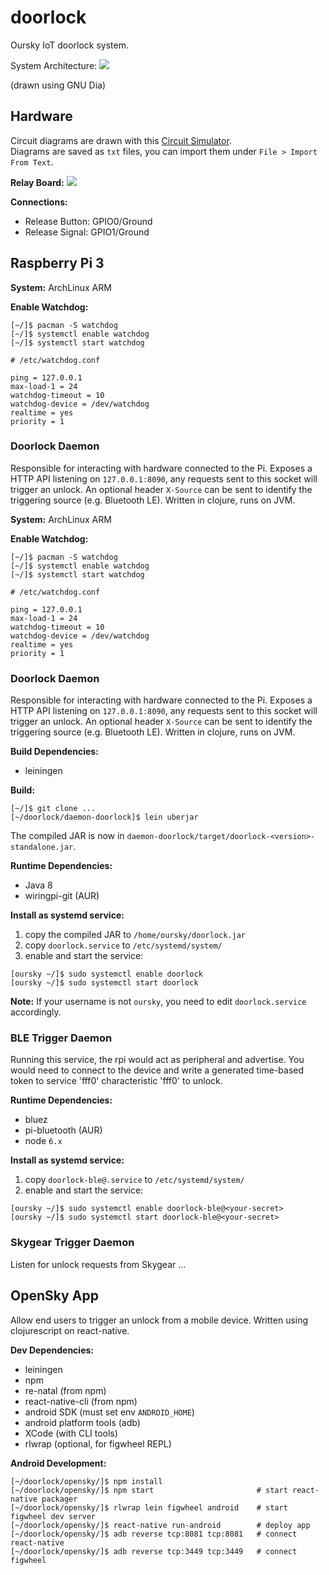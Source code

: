 # doorlock

Oursky IoT doorlock system.

System Architecture:
![](https://github.com/oursky/doorlock/raw/master/architecture.png)

(drawn using GNU Dia)
## Hardware

Circuit diagrams are drawn with this [Circuit Simulator](http://www.falstad.com/circuit/).<br/>
Diagrams are saved as `txt` files, you can import them under `File > Import From Text`.

**Relay Board:**
![](https://github.com/oursky/doorlock/raw/master/relay-board/circuit.png)

**Connections:**
* Release Button: GPIO0/Ground
* Release Signal: GPIO1/Ground

## Raspberry Pi 3

**System:** ArchLinux ARM

**Enable Watchdog:**

```
[~/]$ pacman -S watchdog
[~/]$ systemctl enable watchdog
[~/]$ systemctl start watchdog
```

```
# /etc/watchdog.conf

ping = 127.0.0.1
max-load-1 = 24
watchdog-timeout = 10
watchdog-device = /dev/watchdog
realtime = yes
priority = 1
```

### Doorlock Daemon

Responsible for interacting with hardware connected to the Pi. Exposes a HTTP API listening on `127.0.0.1:8090`, any requests sent to this socket will trigger an unlock. An optional header `X-Source` can be sent to identify the triggering source (e.g. Bluetooth LE). Written in clojure, runs on JVM.

**System:** ArchLinux ARM

**Enable Watchdog:**

```
[~/]$ pacman -S watchdog
[~/]$ systemctl enable watchdog
[~/]$ systemctl start watchdog
```

```
# /etc/watchdog.conf

ping = 127.0.0.1
max-load-1 = 24
watchdog-timeout = 10
watchdog-device = /dev/watchdog
realtime = yes
priority = 1
```

### Doorlock Daemon

Responsible for interacting with hardware connected to the Pi. Exposes a HTTP API listening on `127.0.0.1:8090`, any requests sent to this socket will trigger an unlock. An optional header `X-Source` can be sent to identify the triggering source (e.g. Bluetooth LE). Written in clojure, runs on JVM.

**Build Dependencies:**

* leiningen

**Build:**
```
[~/]$ git clone ...
[~/doorlock/daemon-doorlock]$ lein uberjar
```
The compiled JAR is now in `daemon-doorlock/target/doorlock-<version>-standalone.jar`.

**Runtime Dependencies:**

* Java 8
* wiringpi-git (AUR)

**Install as systemd service:**

1. copy the compiled JAR to `/home/oursky/doorlock.jar`
2. copy `doorlock.service` to `/etc/systemd/system/`
3. enable and start the service:
```
[oursky ~/]$ sudo systemctl enable doorlock
[oursky ~/]$ sudo systemctl start doorlock
```

**Note:** If your username is not `oursky`, you need to edit `doorlock.service` accordingly.

### BLE Trigger Daemon

Running this service, the rpi would act as peripheral and advertise. You would need to connect to the device and write a generated time-based token to service 'fff0' characteristic 'fff0' to unlock.

**Runtime Dependencies:**

* bluez
* pi-bluetooth (AUR)
* node `6.x`

**Install as systemd service:**

1. copy `doorlock-ble@.service` to `/etc/systemd/system/`
2. enable and start the service:
```
[oursky ~/]$ sudo systemctl enable doorlock-ble@<your-secret>
[oursky ~/]$ sudo systemctl start doorlock-ble@<your-secret>
```

### Skygear Trigger Daemon

Listen for unlock requests from Skygear ...

## OpenSky App

Allow end users to trigger an unlock from a mobile device. Written using clojurescript on react-native.

**Dev Dependencies:**

* leiningen 
* npm
* re-natal (from npm)
* react-native-cli (from npm)
* android SDK (must set env `ANDROID_HOME`)
* android platform tools (adb)
* XCode (with CLI tools)
* rlwrap (optional, for figwheel REPL)

**Android Development:**
```
[~/doorlock/opensky/]$ npm install
[~/doorlock/opensky/]$ npm start                       # start react-native packager
[~/doorlock/opensky/]$ rlwrap lein figwheel android    # start figwheel dev server
[~/doorlock/opensky/]$ react-native run-android        # deploy app
[~/doorlock/opensky/]$ adb reverse tcp:8081 tcp:8081   # connect react-native
[~/doorlock/opensky/]$ adb reverse tcp:3449 tcp:3449   # connect figwheel
```

